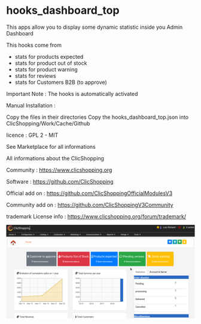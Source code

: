 # hooks_dashboard_top

This apps allow you to display some dynamic statistic inside you Admin Dashboard

This hooks come from
- stats for products expected
- stats for product out of stock
- stats for product warning
- stats for reviews
- stats for Customers B2B (to approve)

Important Note :
The hooks is automatically activated

Manual Installation :

Copy the files in their directories
Copy the hooks_dashboard_top.json into ClicShopping/Work/Cache/Github

licence  : GPL 2 - MIT

See Marketplace for all informations


 All informations about the ClicShopping

Community : https://www.clicshopping.org

Software : https://github.com/ClicShopping

Official add on : https://github.com/ClicShoppingOfficialModulesV3

Community add on : https://github.com/ClicShoppingV3Community

trademark License info : https://www.clicshopping.org/forum/trademark/


![batch](https://github.com/ClicShoppingV3Community/hooks_dashboard_top/blob/master/ModuleInfosJson/image.png)
